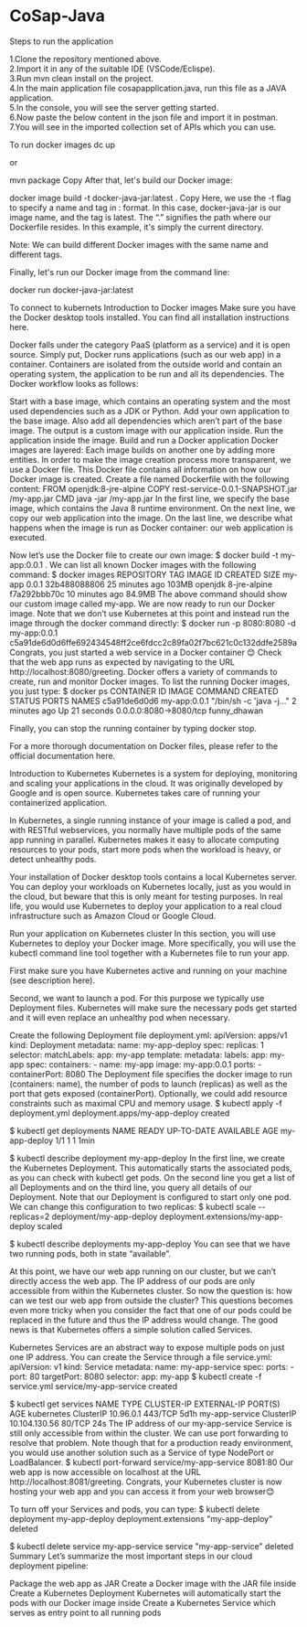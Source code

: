 # CoSap-Java

Steps to run the application

1.Clone the repository mentioned above.<br/>
2.Import it in any of the suitable IDE (VSCode/Eclispe).<br/>
3.Run mvn clean install on the project.<br/>
4.In the main application file cosapapplication.java, run this file as a JAVA application.<br/>
5.In the console, you will see the server getting started.<br/>
6.Now paste the below content in the json file and import it in postman.<br/>
7.You will see in the imported collection set of APIs which you can use.<br/>


To run docker images
dc up 

or 

mvn package
Copy
After that, let's build our Docker image:

docker image build -t docker-java-jar:latest .
Copy
Here, we use the -t flag to specify a name and tag in <name>:<tag> format. In this case, docker-java-jar is our image name, and the tag is latest. The “.” signifies the path where our Dockerfile resides. In this example, it's simply the current directory.

Note: We can build different Docker images with the same name and different tags.

Finally, let's run our Docker image from the command line:

docker run docker-java-jar:latest


To connect to kubernets
Introduction to Docker images
Make sure you have the Docker desktop tools installed. You can find all installation instructions here.

Docker falls under the category PaaS (platform as a service) and it is open source. Simply put, Docker runs applications (such as our web app) in a container. Containers are isolated from the outside world and contain an operating system, the application to be run and all its dependencies. The Docker workflow looks as follows:

Start with a base image, which contains an operating system and the most used dependencies such as a JDK or Python.
Add your own application to the base image. Also add all dependencies which aren’t part of the base image.
The output is a custom image with our application inside.
Run the application inside the image.
Build and run a Docker application
Docker images are layered: Each image builds on another one by adding more entities. In order to make the image creation process more transparent, we use a Docker file. This Docker file contains all information on how our Docker image is created. Create a file named Dockerfile with the following content:
FROM openjdk:8-jre-alpine
COPY rest-service-0.0.1-SNAPSHOT.jar /my-app.jar
CMD java -jar /my-app.jar
In the first line, we specify the base image, which contains the Java 8 runtime environment. On the next line, we copy our web application into the image. On the last line, we describe what happens when the image is run as Docker container: our web application is executed.

Now let’s use the Docker file to create our own image:
$ docker build -t my-app:0.0.1 .
We can list all known Docker images with the following command:
$ docker images
REPOSITORY  TAG           IMAGE ID      CREATED         SIZE
my-app      0.0.1         32b488088806  25 minutes ago  103MB
openjdk     8-jre-alpine  f7a292bbb70c  10 minutes ago  84.9MB 
The above command should show our custom image called my-app. We are now ready to run our Docker image. Note that we don’t use Kubernetes at this point and instead run the image through the docker command directly:
$ docker run -p 8080:8080 -d my-app:0.0.1
c5a91de6d0d6ffe692434548ff2ce6fdcc2c89fa02f7bc621c0c132ddfe2589a
Congrats, you just started a web service in a Docker container 😊 Check that the web app runs as expected by navigating to the URL http://localhost:8080/greeting. Docker offers a variety of commands to create, run and monitor Docker images. To list the running Docker images, you just type:
$ docker ps
CONTAINER ID  IMAGE          COMMAND                  CREATED        STATUS         PORTS                    NAMES
c5a91de6d0d6  my-app:0.0.1   "/bin/sh -c 'java -j…"   2 minutes ago  Up 21 seconds  0.0.0.0:8080->8080/tcp   funny_dhawan

Finally, you can stop the running container by typing docker stop.

For a more thorough documentation on Docker files, please refer to the official documentation here.

Introduction to Kubernetes
Kubernetes is a system for deploying, monitoring and scaling your applications in the cloud. It was originally developed by Google and is open source. Kubernetes takes care of running your containerized application.

In Kubernetes, a single running instance of your image is called a pod, and with RESTful webservices, you normally have multiple pods of the same app running in parallel. Kubernetes makes it easy to allocate computing resources to your pods, start more pods when the workload is heavy, or detect unhealthy pods.

Your installation of Docker desktop tools contains a local Kubernetes server. You can deploy your workloads on Kubernetes locally, just as you would in the cloud, but beware that this is only meant for testing purposes. In real life, you would use Kubernetes to deploy your application to a real cloud infrastructure such as Amazon Cloud or Google Cloud.

Run your application on Kubernetes cluster
In this section, you will use Kubernetes to deploy your Docker image. More specifically, you will use the kubectl command line tool together with a Kubernetes file to run your app.

First make sure you have Kubernetes active and running on your machine (see description here).

Second, we want to launch a pod. For this purpose we typically use Deployment files. Kubernetes will make sure the necessary pods get started and it will even replace an unhealthy pod when necessary.

Create the following Deployment file deployment.yml:
apiVersion: apps/v1
kind: Deployment
metadata:
  name: my-app-deploy
spec:
  replicas: 1
  selector:
    matchLabels:
      app: my-app
  template:
    metadata:
      labels:
        app: my-app
    spec:
      containers:
      - name: my-app
        image: my-app:0.0.1
        ports:
        - containerPort: 8080
The Deployment file specifies the docker image to run (containers: name), the number of pods to launch (replicas) as well as the port that gets exposed (containerPort). Optionally, we could add resource constraints such as maximal CPU and memory usage.
$ kubectl apply -f deployment.yml
deployment.apps/my-app-deploy created

$ kubectl get deployments
NAME            READY   UP-TO-DATE   AVAILABLE   AGE
my-app-deploy   1/1     1            1           1min

$ kubectl describe deployment my-app-deploy
In the first line, we create the Kubernetes Deployment. This automatically starts the associated pods, as you can check with kubectl get pods. On the second line you get a list of all Deployments and on the third line, you query all details of our Deployment. Note that our Deployment is configured to start only one pod. We can change this configuration to two replicas:
$ kubectl scale --replicas=2 deployment/my-app-deploy
deployment.extensions/my-app-deploy scaled

$ kubectl describe deployments my-app-deploy
You can see that we have two running pods, both in state “available”.

At this point, we have our web app running on our cluster, but we can’t directly access the web app. The IP address of our pods are only accessible from within the Kubernetes cluster. So now the question is: how can we test our web app from outside the cluster? This questions becomes even more tricky when you consider the fact that one of our pods could be replaced in the future and thus the IP address would change. The good news is that Kubernetes offers a simple solution called Services.

Kubernetes Services are an abstract way to expose multiple pods on just one IP address. You can create the Service through a file service.yml:
apiVersion: v1
kind: Service
metadata:
  name: my-app-service
spec:
  ports:
    - port: 80
      targetPort: 8080
  selector:
    app: my-app
$ kubectl create -f service.yml
service/my-app-service created

$ kubectl get services
NAME             TYPE        CLUSTER-IP      EXTERNAL-IP   PORT(S)   AGE
kubernetes       ClusterIP   10.96.0.1       <none>        443/TCP   5d1h
my-app-service   ClusterIP   10.104.130.56   <none>        80/TCP    24s
The IP address of our my-app-service Service is still only accessible from within the cluster. We can use port forwarding to resolve that problem. Note though that for a production ready environment, you would use another solution such as a Service of type NodePort or LoadBalancer.
$ kubectl port-forward service/my-app-service 8081:80
Our web app is now accessible on localhost at the URL http://localhost:8081/greeting. Congrats, your Kubernetes cluster is now hosting your web app and you can access it from your web browser😊

To turn off your Services and pods, you can type:
$ kubectl delete deployment my-app-deploy
deployment.extensions "my-app-deploy" deleted

$ kubectl delete service my-app-service
service "my-app-service" deleted
Summary
Let’s summarize the most important steps in our cloud deployment pipeline:

Package the web app as JAR
Create a Docker image with the JAR file inside
Create a Kubernetes Deployment
Kubernetes will automatically start the pods with our Docker image inside
Create a Kubernetes Service which serves as entry point to all running pods
